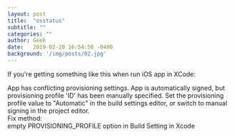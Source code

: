 ```yaml
---
layout: post
title:  "osstatus"
subtitle: ""
categories: ""
author: Geek
date:   2019-02-20 16:54:56 -0400
background: '/img/posts/02.jpg'
---
```

If you're getting something like this when run iOS app in XCode:

App has conflicting provisioning settings. App is automatically signed, but provisioning profile 'ID' has been manually specified. Set the provisioning profile value to "Automatic" in the build settings editor, or switch to manual signing in the project editor.
<br>
Fix method:
<br>
empty PROVISIONING_PROFILE option in Build Setting in Xcode
